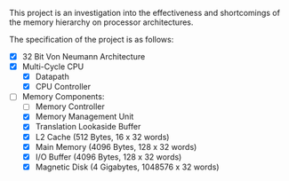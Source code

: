 This project is an investigation into the effectiveness and shortcomings of the memory hierarchy on processor architectures.

The specification of the project is as follows:

- [X] 32 Bit Von Neumann Architecture
- [X] Multi-Cycle CPU
  - [X] Datapath
  - [X] CPU Controller
- [ ] Memory Components:
  - [ ] Memory Controller
  - [X] Memory Management Unit
  - [X] Translation Lookaside Buffer
  - [X] L2 Cache (512 Bytes, 16 x 32 words)
  - [X] Main Memory (4096 Bytes, 128 x 32 words)
  - [X] I/O Buffer (4096 Bytes, 128 x 32 words)
  - [X] Magnetic Disk (4 Gigabytes, 1048576 x 32 words)
